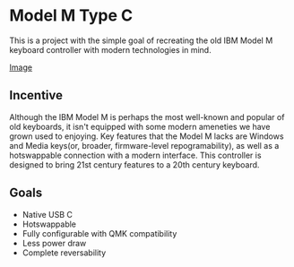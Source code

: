# Model M Type C

This is a project with the simple goal of recreating the old IBM Model M keyboard controller with modern technologies in mind.

[Image](images/render.png)

## Incentive
Although the IBM Model M is perhaps the most well-known and popular of old keyboards, it isn't equipped with some modern ameneties we have grown used to enjoying. Key features that the Model M lacks are Windows and Media keys(or, broader, firmware-level repogramability), as well as a hotswappable connection with a modern interface. This controller is designed to bring 21st century features to a 20th century keyboard.

## Goals
- Native USB C
- Hotswappable
- Fully configurable with QMK compatibility
- Less power draw
- Complete reversability